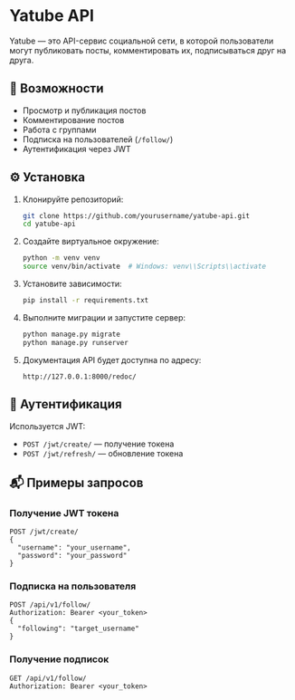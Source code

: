 # Yatube API

Yatube — это API-сервис социальной сети, в которой пользователи могут публиковать посты, комментировать их, подписываться друг на друга.

## 🚀 Возможности

- Просмотр и публикация постов
- Комментирование постов
- Работа с группами
- Подписка на пользователей (`/follow/`)
- Аутентификация через JWT

## ⚙️ Установка

1. Клонируйте репозиторий:
   ```bash
   git clone https://github.com/yourusername/yatube-api.git
   cd yatube-api
   ```

2. Создайте виртуальное окружение:
   ```bash
   python -m venv venv
   source venv/bin/activate  # Windows: venv\\Scripts\\activate
   ```

3. Установите зависимости:
   ```bash
   pip install -r requirements.txt
   ```

4. Выполните миграции и запустите сервер:
   ```bash
   python manage.py migrate
   python manage.py runserver
   ```

5. Документация API будет доступна по адресу:
   ```
   http://127.0.0.1:8000/redoc/
   ```

## 🔐 Аутентификация

Используется JWT:
- `POST /jwt/create/` — получение токена
- `POST /jwt/refresh/` — обновление токена

## 📬 Примеры запросов

### Получение JWT токена
```http
POST /jwt/create/
{
  "username": "your_username",
  "password": "your_password"
}
```

### Подписка на пользователя
```http
POST /api/v1/follow/
Authorization: Bearer <your_token>
{
  "following": "target_username"
}
```

### Получение подписок
```http
GET /api/v1/follow/
Authorization: Bearer <your_token>
```
